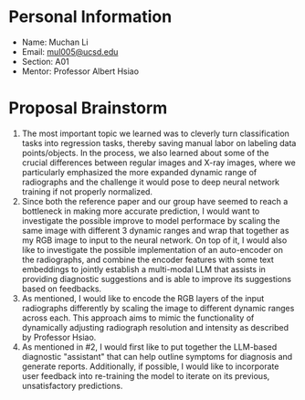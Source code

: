 # Personal Information

- Name: Muchan Li
- Email: mul005@ucsd.edu
- Section: A01
- Mentor: Professor Albert Hsiao

# Proposal Brainstorm

1. The most important topic we learned was to cleverly turn classification tasks into regression tasks, thereby saving manual labor on labeling data points/objects. In the process, we also learned about some of the crucial differences between regular images and X-ray images, where we particularly emphasized the more expanded dynamic range of radiographs and the challenge it would pose to deep neural network training if not properly normalized.
2. Since both the reference paper and our group have seemed to reach a bottleneck in making more accurate prediction, I would want to investigate the possible improve to model performace by scaling the same image with different 3 dynamic ranges and wrap that together as my RGB image to input to the neural network. On top of it, I would also like to investigate the possible implementation of an auto-encoder on the radiographs, and combine the encoder features with some text embeddings to jointly establish a multi-modal LLM that assists in providing diagnostic suggestions and is able to improve its suggestions based on feedbacks.
3. As mentioned, I would like to encode the RGB layers of the input radiographs differently by scaling the image to different dynamic ranges across each. This approach aims to mimic the functionality of dynamically adjusting radiograph resolution and intensity as described by Professor Hsiao.
4. As mentioned in #2, I would first like to put together the LLM-based diagnostic "assistant" that can help outline symptoms for diagnosis and generate reports. Additionally, if possible, I would like to incorporate user feedback into re-training the model to iterate on its previous, unsatisfactory predictions.
